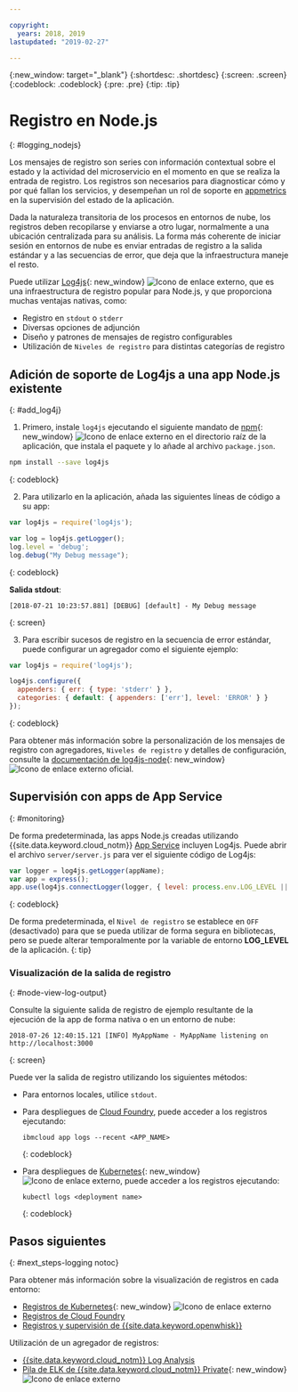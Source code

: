 ```yaml
---

copyright:
  years: 2018, 2019
lastupdated: "2019-02-27"

---
```


{:new_window: target="_blank"}
{:shortdesc: .shortdesc}
{:screen: .screen}
{:codeblock: .codeblock}
{:pre: .pre}
{:tip: .tip}

# Registro en Node.js
{: #logging_nodejs}

Los mensajes de registro son series con información contextual sobre el estado y la actividad del microservicio en el momento en que se realiza la entrada de registro. Los registros son necesarios para diagnosticar cómo y por qué fallan los servicios, y desempeñan un rol de soporte en [appmetrics](/docs/node/appmetrics.html#metrics) en la supervisión del estado de la aplicación.

Dada la naturaleza transitoria de los procesos en entornos de nube, los registros deben recopilarse y enviarse a otro lugar, normalmente a una ubicación centralizada para su análisis. La forma más coherente de iniciar sesión en entornos de nube es enviar entradas de registro a la salida estándar y a las secuencias de error, que deja que la infraestructura maneje el resto.

Puede utilizar [Log4js](https://github.com/log4js-node/log4js-node){: new_window} ![Icono de enlace externo](../icons/launch-glyph.svg "Icono de enlace externo"), que es una infraestructura de registro popular para Node.js, y que proporciona muchas ventajas nativas, como: 
* Registro en `stdout` o `stderr`
* Diversas opciones de adjunción
* Diseño y patrones de mensajes de registro configurables
* Utilización de `Niveles de registro` para distintas categorías de registro

## Adición de soporte de Log4js a una app Node.js existente
{: #add_log4j}

1. Primero, instale `log4js` ejecutando el siguiente mandato de [npm](https://nodejs.org/){: new_window} ![Icono de enlace externo](../icons/launch-glyph.svg "Icono de enlace externo") en el directorio raíz de la aplicación, que instala el paquete y lo añade al archivo `package.json`.
  ```bash
  npm install --save log4js
  ```
  {: codeblock}

2. Para utilizarlo en la aplicación, añada las siguientes líneas de código a su app:
  ```js
  var log4js = require('log4js');

  var log = log4js.getLogger();
  log.level = 'debug';
  log.debug("My Debug message");
  ```
  {: codeblock}

  **Salida stdout**:
  ```
  [2018-07-21 10:23:57.881] [DEBUG] [default] - My Debug message
  ```
  {: screen}

3. Para escribir sucesos de registro en la secuencia de error estándar, puede configurar un agregador como el siguiente ejemplo:
  ```js
  var log4js = require('log4js');
  
  log4js.configure({
    appenders: { err: { type: 'stderr' } },
    categories: { default: { appenders: ['err'], level: 'ERROR' } }
  });
  ```
  {: codeblock}

  Para obtener más información sobre la personalización de los mensajes de registro con agregadores, `Niveles de registro` y detalles de configuración, consulte la [documentación de log4js-node](https://log4js-node.github.io/log4js-node/){: new_window} ![Icono de enlace externo](../icons/launch-glyph.svg "Icono de enlace externo") oficial.

## Supervisión con apps de App Service
{: #monitoring}

De forma predeterminada, las apps Node.js creadas utilizando {{site.data.keyword.cloud_notm}} [App Service](https://cloud.ibm.com/developer/appservice/dashboard) incluyen Log4js. Puede abrir el archivo `server/server.js` para ver el siguiente código de Log4js:
```js
var logger = log4js.getLogger(appName);
var app = express();
app.use(log4js.connectLogger(logger, { level: process.env.LOG_LEVEL || 'info' }));
```
{: codeblock}

De forma predeterminada, el `Nivel de registro` se establece en `OFF` (desactivado) para que se pueda utilizar de forma segura en bibliotecas, pero se puede alterar temporalmente por la variable de entorno **LOG_LEVEL** de la aplicación.
{: tip}

### Visualización de la salida de registro
{: #node-view-log-output}

Consulte la siguiente salida de registro de ejemplo resultante de la ejecución de la app de forma nativa o en un entorno de nube:
```
2018-07-26 12:40:15.121 [INFO] MyAppName - MyAppName listening on http://localhost:3000
```
{: screen}

Puede ver la salida de registro utilizando los siguientes métodos:
* Para entornos locales, utilice `stdout`.
* Para despliegues de [Cloud Foundry](/docs/services/CloudLogAnalysis/cfapps/logging_cf_apps.html), puede acceder a los registros ejecutando:
  ```
  ibmcloud app logs --recent <APP_NAME>
  ```
  {: codeblock}

* Para despliegues de [Kubernetes](https://kubernetes.io/docs/concepts/cluster-administration/logging/){: new_window} ![Icono de enlace externo](../icons/launch-glyph.svg "Icono de enlace externo"), puede acceder a los registros ejecutando:
  ```
  kubectl logs <deployment name>
  ```
  {: codeblock}

## Pasos siguientes
{: #next_steps-logging notoc}

Para obtener más información sobre la visualización de registros en cada entorno:
* [Registros de Kubernetes](https://kubernetes.io/docs/concepts/cluster-administration/logging/){: new_window} ![Icono de enlace externo](../icons/launch-glyph.svg "Icono de enlace externo")
* [Registros de Cloud Foundry](/docs/services/CloudLogAnalysis/cfapps/logging_cf_apps.html#logging_cf_apps)
* [Registros y supervisión de {{site.data.keyword.openwhisk}}](/docs/openwhisk/openwhisk_logs.html#openwhisk_logs)

Utilización de un agregador de registros:
* [{{site.data.keyword.cloud_notm}} Log Analysis](/docs/services/CloudLogAnalysis/log_analysis_ov.html#log_analysis_ov)
* [Pila de ELK de {{site.data.keyword.cloud_notm}} Private](https://www.ibm.com/support/knowledgecenter/en/SSBS6K_2.1.0.2/manage_metrics/logging_elk.html){: new_window} ![Icono de enlace externo](../icons/launch-glyph.svg "Icono de enlace externo")
